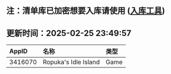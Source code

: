 ## 注：清单库已加密想要入库请使用 ([入库工具](https://github.com/BlankTMing/ManifestAutoUpdate/releases))

## 更新时间：2025-02-25 23:49:57
| AppID | 名称 | 类型  |
| :-------------------- | :----------------------------- | :----------- |
| 3416070 | Ropuka's Idle Island| Game |
